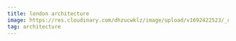 ```yaml
---
title: london architecture
image: https://res.cloudinary.com/dhzucwklz/image/upload/v1692422523/_osb9824-2_wwzulr.jpg
tag: architecture
---
```

